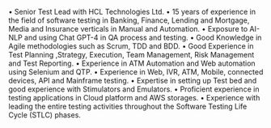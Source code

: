 •	Senior Test Lead with HCL Technologies Ltd. 
•	15 years of experience in the field of software testing in Banking, Finance, Lending and Mortgage, Media and Insurance verticals in Manual and Automation. 
•	Exposure to  AI- NLP and using Chat GPT-4 in QA process and testing.
•	Good Knowledge in  Agile methodologies such as  Scrum, TDD and BDD.
•	Good Experience in Test Planning ,Strategy, Execution, Team Management, Risk Management and Test Reporting. 
•	Experience in ATM Automation and Web automation using Selenium and QTP.
•	Experience in Web, IVR, ATM, Mobile, connected devices, API and Mainframe testing.
•	Expertise in setting up Test bed and good experience with Stimulators and Emulators.
•	Proficient  experience in testing  applications in Cloud  platform and AWS storages.
•	Experience with leading the entire testing activities throughout the Software
Testing Life Cycle (STLC) phases.
